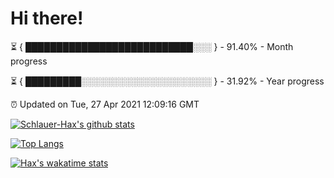 # Hi there!

⏳ { ███████████████████████████░░░ } - 91.40% - Month progress

⏳ { █████████░░░░░░░░░░░░░░░░░░░░░ } - 31.92% - Year progress

⏰ Updated on Tue, 27 Apr 2021 12:09:16 GMT


[![Schlauer-Hax's github stats](https://github-readme-stats.vercel.app/api?username=Schlauer-Hax&show_icons=true&theme=dark&count_private=true)](https://github.com/Schlauer-Hax)


[![Top Langs](https://github-readme-stats.vercel.app/api/top-langs/?username=Schlauer-Hax&layout=compact&theme=dark)](https://github.com/Schlauer-Hax?tab=repositories)


[![Hax's wakatime stats](https://github-readme-stats.vercel.app/api/wakatime?username=Hax&theme=dark)](https://wakatime.com/@Hax)

